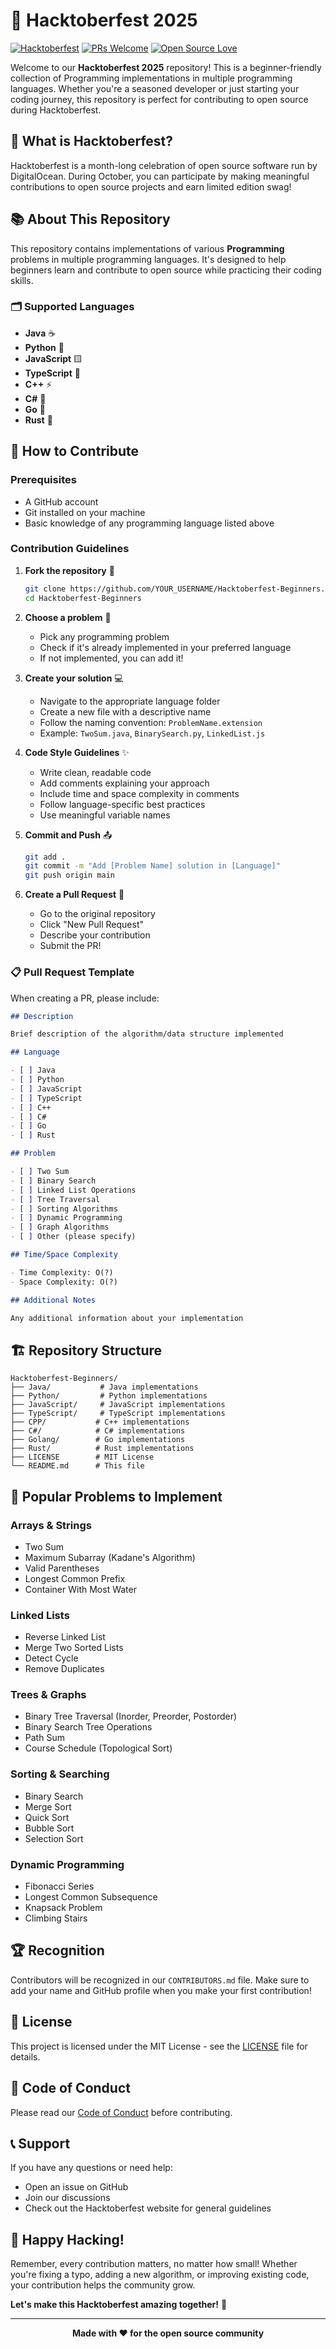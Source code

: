 # 🎉 Hacktoberfest 2025

[![Hacktoberfest](https://img.shields.io/badge/Hacktoberfest-2025-orange.svg)](https://hacktoberfest.digitalocean.com/)
[![PRs Welcome](https://img.shields.io/badge/PRs-welcome-brightgreen.svg)](http://makeapullrequest.com)
[![Open Source Love](https://badges.frapsoft.com/os/v1/open-source.svg?v=103)](https://github.com/ellerbrock/open-source-badges/)

Welcome to our **Hacktoberfest 2025** repository! This is a beginner-friendly collection of Programming implementations in multiple programming languages. Whether you're a seasoned developer or just starting your coding journey, this repository is perfect for contributing to open source during Hacktoberfest.

## 🎯 What is Hacktoberfest?

Hacktoberfest is a month-long celebration of open source software run by DigitalOcean. During October, you can participate by making meaningful contributions to open source projects and earn limited edition swag!

## 📚 About This Repository

This repository contains implementations of various **Programming** problems in multiple programming languages. It's designed to help beginners learn and contribute to open source while practicing their coding skills.

### 🗂️ Supported Languages

- **Java** ☕
- **Python** 🐍
- **JavaScript** 🟨
- **TypeScript** 🔷
- **C++** ⚡
- **C#** 🔵
- **Go** 🐹
- **Rust** 🦀

## 🚀 How to Contribute

### Prerequisites

- A GitHub account
- Git installed on your machine
- Basic knowledge of any programming language listed above

### Contribution Guidelines

1. **Fork the repository** 🍴

   ```bash
   git clone https://github.com/YOUR_USERNAME/Hacktoberfest-Beginners.git
   cd Hacktoberfest-Beginners
   ```

2. **Choose a problem** 📝

   - Pick any programming problem
   - Check if it's already implemented in your preferred language
   - If not implemented, you can add it!

3. **Create your solution** 💻

   - Navigate to the appropriate language folder
   - Create a new file with a descriptive name
   - Follow the naming convention: `ProblemName.extension`
   - Example: `TwoSum.java`, `BinarySearch.py`, `LinkedList.js`

4. **Code Style Guidelines** ✨

   - Write clean, readable code
   - Add comments explaining your approach
   - Include time and space complexity in comments
   - Follow language-specific best practices
   - Use meaningful variable names

5. **Commit and Push** 📤

   ```bash
   git add .
   git commit -m "Add [Problem Name] solution in [Language]"
   git push origin main
   ```

6. **Create a Pull Request** 🔄
   - Go to the original repository
   - Click "New Pull Request"
   - Describe your contribution
   - Submit the PR!

### 📋 Pull Request Template

When creating a PR, please include:

```markdown
## Description

Brief description of the algorithm/data structure implemented

## Language

- [ ] Java
- [ ] Python
- [ ] JavaScript
- [ ] TypeScript
- [ ] C++
- [ ] C#
- [ ] Go
- [ ] Rust

## Problem

- [ ] Two Sum
- [ ] Binary Search
- [ ] Linked List Operations
- [ ] Tree Traversal
- [ ] Sorting Algorithms
- [ ] Dynamic Programming
- [ ] Graph Algorithms
- [ ] Other (please specify)

## Time/Space Complexity

- Time Complexity: O(?)
- Space Complexity: O(?)

## Additional Notes

Any additional information about your implementation
```

## 🏗️ Repository Structure

```
Hacktoberfest-Beginners/
├── Java/           # Java implementations
├── Python/         # Python implementations
├── JavaScript/     # JavaScript implementations
├── TypeScript/     # TypeScript implementations
├── CPP/           # C++ implementations
├── C#/            # C# implementations
├── Golang/        # Go implementations
├── Rust/          # Rust implementations
├── LICENSE        # MIT License
└── README.md      # This file
```

## 🎯 Popular Problems to Implement

### Arrays & Strings

- Two Sum
- Maximum Subarray (Kadane's Algorithm)
- Valid Parentheses
- Longest Common Prefix
- Container With Most Water

### Linked Lists

- Reverse Linked List
- Merge Two Sorted Lists
- Detect Cycle
- Remove Duplicates

### Trees & Graphs

- Binary Tree Traversal (Inorder, Preorder, Postorder)
- Binary Search Tree Operations
- Path Sum
- Course Schedule (Topological Sort)

### Sorting & Searching

- Binary Search
- Merge Sort
- Quick Sort
- Bubble Sort
- Selection Sort

### Dynamic Programming

- Fibonacci Series
- Longest Common Subsequence
- Knapsack Problem
- Climbing Stairs

## 🏆 Recognition

Contributors will be recognized in our `CONTRIBUTORS.md` file. Make sure to add your name and GitHub profile when you make your first contribution!

## 📝 License

This project is licensed under the MIT License - see the [LICENSE](LICENSE) file for details.

## 🤝 Code of Conduct

Please read our [Code of Conduct](CODE_OF_CONDUCT.md) before contributing.

## 📞 Support

If you have any questions or need help:

- Open an issue on GitHub
- Join our discussions
- Check out the Hacktoberfest website for general guidelines

## 🎉 Happy Hacking!

Remember, every contribution matters, no matter how small! Whether you're fixing a typo, adding a new algorithm, or improving existing code, your contribution helps the community grow.

**Let's make this Hacktoberfest amazing together!** 🚀

---

<div align="center">
  <strong>Made with ❤️ for the open source community</strong>
</div>
